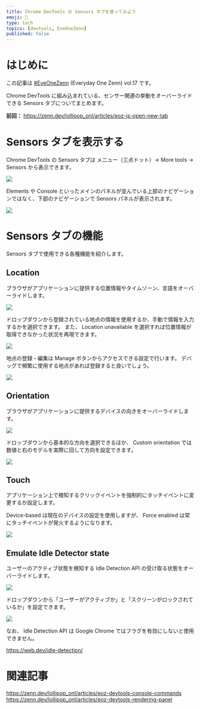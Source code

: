```yaml
---
title: Chrome DevTools の Sensors タブを使ってみよう
emoji: 🍭
type: tech
topics: [devtools, EveOneZenn]
published: false
---
```


# はじめに

この記事は [#EveOneZenn](https://zenn.dev/topics/eveonezenn) (Everyday One Zenn) vol.17 です。

Chrome DevTools に組み込まれている、センサー関連の挙動をオーバーライドできる Sensors タブについてまとめます。

**前回：**
https://zenn.dev/lollipop_onl/articles/eoz-js-open-new-tab

# Sensors タブを表示する

Chrome DevTools の Sensors タブは メニュー（三点ドット）→ More tools → Sensors から表示できます。

![](https://storage.googleapis.com/zenn-user-upload/qrdmw917ebj046z5atyh33p2benf)

Elements や Console といったメインのパネルが並んでいる上部のナビゲーションではなく、下部のナビゲーションで Sensors パネルが表示されます。

![](https://storage.googleapis.com/zenn-user-upload/liwc1jbbppn6ven3dxn2ooss23ia)

# Sensors タブの機能

Sensors タブで使用できる各種機能を紹介します。

## Location

ブラウザがアプリケーションに提供する位置情報やタイムゾーン、言語をオーバーライドします。

![](https://storage.googleapis.com/zenn-user-upload/t3bkdc4c58cjh2cda8czyk9kmokl)

ドロップダウンから登録されている地点の情報を使用するか、手動で情報を入力するかを選択できます。
また、 Location unavailable を選択すれば位置情報が取得できなかった状況を再現できます。

![](https://storage.googleapis.com/zenn-user-upload/gf0zdrgpjt4hqpyk3h7nkrm63i3b)

地点の登録・編集は Manage ボタンからアクセスできる設定で行います。
デバッグで頻繁に使用する地点があれば登録すると良いでしょう。

![](https://storage.googleapis.com/zenn-user-upload/byay2q3o06ha5hr2wf9op2mg8uuc)

## Orientation

ブラウザがアプリケーションに提供するデバイスの向きをオーバーライドします。

![](https://storage.googleapis.com/zenn-user-upload/40w5xpwh9t3tk0p8hu8ckj9iqj1e)

ドロップダウンから基本的な方向を選択できるほか、 Custom orientation では数値と右のモデルを実際に回して方向を設定できます。

![](https://storage.googleapis.com/zenn-user-upload/un6k1ytoopijoku2pu6tevhhbef4)

## Touch

アプリケーション上で検知するクリックイベントを強制的にタッチイベントに変更するか設定します。

Device-based は現在のデバイスの設定を使用しますが、 Force enabled は常にタッチイベントが発火するようになります。

![](https://storage.googleapis.com/zenn-user-upload/jhvpjov15belgdk4wvomth3jcb0m)

## Emulate Idle Detector state

ユーザーのアクティブ状態を検知する Idle Detection API の受け取る状態をオーバーライドします。

![](https://storage.googleapis.com/zenn-user-upload/jhvpjov15belgdk4wvomth3jcb0m)

ドロップダウンから「ユーザーがアクティブか」と「スクリーンがロックされているか」を設定できます。

![](https://storage.googleapis.com/zenn-user-upload/ejbsm6yhjxzlaiswnpumofnoek1y)

なお、 Idle Detection API は Google Chrome ではフラグを有効にしないと使用できません。

https://web.dev/idle-detection/

# 関連記事

https://zenn.dev/lollipop_onl/articles/eoz-devtools-console-commands
https://zenn.dev/lollipop_onl/articles/eoz-devtools-rendering-panel
